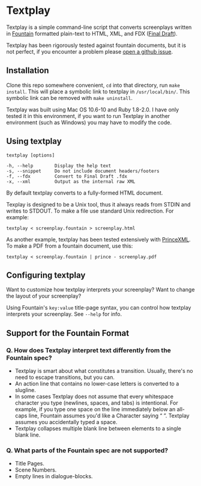 Textplay
========

Textplay is a simple command-line script that converts screenplays written in [Fountain][fountain] formatted plain-text to HTML, XML, and FDX ([Final Draft][finaldraft]).

Textplay has been rigorously tested against fountain documents, but it is not perfect, if you encounter a problem please [open a github issue][ghiss].

## Installation

Clone this repo somewhere convenient, `cd` into that directory, run `make install`. This will place a symbolic link to textplay in `/usr/local/bin/`. This symbolic link can be removed with `make uninstall`.

Textplay was built using Mac OS 10.6-10 and Ruby 1.8-2.0. I have only tested it in this environment, if you want to run Textplay in another environment (such as Windows) you may have to modify the code.

## Using textplay

    textplay [options]

    -h, --help        Display the help text
    -s, --snippet     Do not include document headers/footers
    -f, --fdx         Convert to Final Draft .fdx
    -x, --xml         Output as the internal raw XML

By default textplay converts to a fully-formed HTML document.

Texplay is designed to be a Unix tool, thus it always reads from STDIN and
writes to STDOUT. To make a file use standard Unix redirection. For example:

    textplay < screenplay.fountain > screenplay.html

As another example, textplay has been tested extensively with
[PrinceXML](http://princexml.com). To make a PDF from a fountain document,
use this:

    textplay < screenplay.fountain | prince - screenplay.pdf

## Configuring textplay

Want to customize how textplay interprets your screenplay? Want to change the layout of your screenplay?

Using Fountain's `key:value` title-page syntax, you can control how textplay interprets your screenplay.  See `--help` for info.

## Support for the Fountain Format

### Q. How does Textplay interpret text differently from the Fountain spec?

* Textplay is smart about what constitutes a transition. Usually, there's no need to escape transitions, but you can.
* An action line that contains no lower-case letters is converted to a slugline.
* In some cases Textplay does not assume that every whitespace character you type (newlines, spaces, and tabs) is intentional. For example, if you type one space on the line immediately below an all-caps line, Fountain assumes you'd like a Character saying “ ”. Textplay assumes you accidentally typed a space.
* Textplay collapses multiple blank line between elements to a single blank line.

### Q. What parts of the Fountain spec are not supported?

* Title Pages.
* Scene Numbers.
* Empty lines in dialogue-blocks.


[twitter]: http://twitter.com/olivertaylor
[prince]: http://princexml.com
[finaldraft]: http://finaldraft.com
[fountain]: http://fountain.io
[ghiss]: https://github.com/olivertaylor/Textplay/issues?state=open
